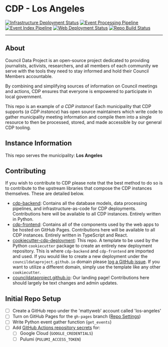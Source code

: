 # CDP - Los Angeles

[![Infrastructure Deployment Status](https://github.com/mattyweb/los-angeles/workflows/Infrastructure/badge.svg)](https://github.com/mattyweb/los-angeles/actions?query=workflow%3A%22Infrastructure%22)
[![Event Processing Pipeline](https://github.com/mattyweb/los-angeles/workflows/Event%20Processing/badge.svg)](https://github.com/mattyweb/los-angeles/actions?query=workflow%3A%22Event+Processing%22)
[![Event Index Pipeline](https://github.com/mattyweb/los-angeles/workflows/Event%20Index/badge.svg)](https://github.com/mattyweb/los-angeles/actions?query=workflow%3A%22Event+Index%22)
[![Web Deployment Status](https://github.com/mattyweb/los-angeles/workflows/Web%20App/badge.svg)](https://mattyweb.github.io/los-angeles)
[![Repo Build Status](https://github.com/mattyweb/los-angeles/workflows/Build%20Main/badge.svg)](https://github.com/mattyweb/los-angeles/actions?query=workflow%3A%22Build+Main%22)

---

## About

Council Data Project is an open-source project dedicated to providing journalists,
activists, researchers, and all members of each community we serve with the tools they
need to stay informed and hold their Council Members accountable.

By combining and simplifying sources of information on Council meetings and actions,
CDP ensures that everyone is empowered to participate in local government.

This repo is an example of _a CDP instance_! Each municipality that CDP supports
(_a CDP instance_) has open source maintainers which write code to gather
municipality meeting information and compile them into a single resource to then be
processed, stored, and made accessible by our general CDP tooling.

## Instance Information

This repo serves the municipality: **Los Angeles**

## Contributing

If you wish to contribute to CDP please note that the best method to do so is to
contribute to the upstream libraries that compose the CDP instances themselves.
These are detailed below.

-   [cdp-backend](https://github.com/CouncilDataProject/cdp-backend): Contains
    all the database models, data processing pipelines, and infrastructure-as-code for CDP
    deployments. Contributions here will be available to all CDP instances. Entirely
    written in Python.
-   [cdp-frontend](https://github.com/CouncilDataProject/cdp-frontend): Contains all of
    the components used by the web apps to be hosted on GitHub Pages. Contributions here
    will be available to all CDP instances. Entirely written in
    TypeScript and React.
-   [cookiecutter-cdp-deployment](https://github.com/CouncilDataProject/cookiecutter-cdp-deployment):
    This repo. A template to be used by the Python `cookiecutter` package to create an
    entirely new deployment repository. This is where `cdp-backend` and `cdp-frontend` are
    imported and used. If you would like to create a new deployment under the
    `councildataproject.github.io` domain please
    [log a GitHub issue](https://github.com/CouncilDataProject/councildataproject.github.io/issues).
    If you want to utilize a different domain, simply use the template like any other
    `cookiecutter`.
-   [councildataproject.github.io](https://github.com/CouncilDataProject/councildataproject.github.io):
    Our landing page! Contributions here should largely be text changes and admin updates.

## Initial Repo Setup

-   [ ] Create a GitHub repo under the 'mattyweb' account called 'los-angeles'
-   [ ] Turn on GitHub Pages for the `gh-pages` branch ([Repo Settings](https://github.com/mattyweb/los-angeles/settings))
-   [ ] Write Python event gather function (`get_events`)
-   [ ] Add [GitHub Actions repository secrets](https://github.com/mattyweb/los-angeles/settings/secrets/actions) for:
    -   [ ] Google Cloud (`GOOGLE_CREDENTIALS`)
    -   [ ] Pulumi (`PULUMI_ACCESS_TOKEN`)

